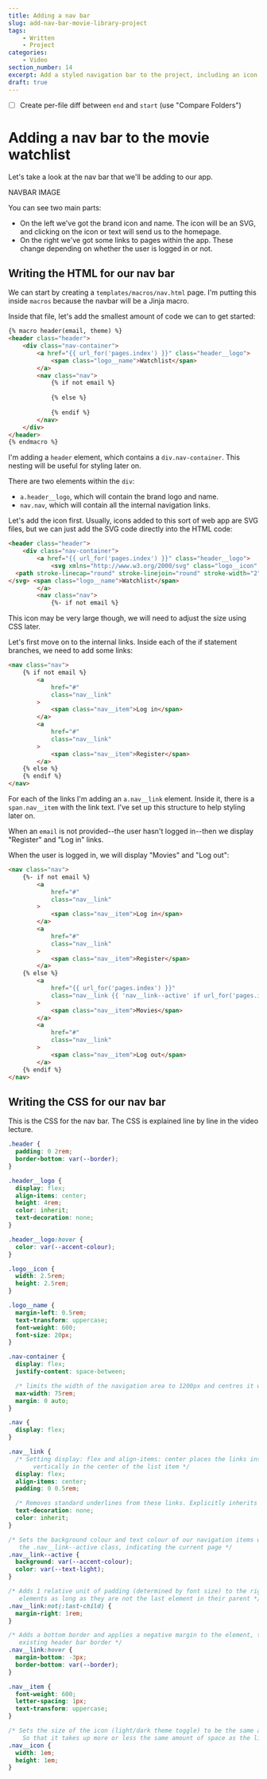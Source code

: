 ```yaml
---
title: Adding a nav bar
slug: add-nav-bar-movie-library-project
tags:
    - Written
    - Project
categories:
    - Video
section_number: 14
excerpt: Add a styled navigation bar to the project, including an icon.
draft: true
---
```


- [ ] Create per-file diff between `end` and `start` (use "Compare Folders")


# Adding a nav bar to the movie watchlist

Let's take a look at the nav bar that we'll be adding to our app.

NAVBAR IMAGE

You can see two main parts:

- On the left we've got the brand icon and name. The icon will be an SVG, and clicking on the icon or text will send us to the homepage.
- On the right we've got some links to pages within the app. These change depending on whether the user is logged in or not.

## Writing the HTML for our nav bar

We can start by creating a `templates/macros/nav.html` page. I'm putting this inside `macros` because the navbar will be a Jinja macro.

Inside that file, let's add the smallest amount of code we can to get started:

```html
{% macro header(email, theme) %}
<header class="header">
    <div class="nav-container">
        <a href="{{ url_for('pages.index') }}" class="header__logo">
            <span class="logo__name">Watchlist</span>
        </a>
        <nav class="nav">
            {% if not email %}
                
            {% else %}
                
            {% endif %}
        </nav>
    </div>
</header>
{% endmacro %}
```

I'm adding a `header` element, which contains a `div.nav-container`. This nesting will be useful for styling later on.

There are two elements within the `div`:

- `a.header__logo`, which will contain the brand logo and name.
- `nav.nav`, which will contain all the internal navigation links.

Let's add the icon first. Usually, icons added to this sort of web app are SVG files, but we can just add the SVG code directly into the HTML code:

```html {4-6}
<header class="header">
    <div class="nav-container">
        <a href="{{ url_for('pages.index') }}" class="header__logo">
            <svg xmlns="http://www.w3.org/2000/svg" class="logo__icon" fill="none" viewBox="0 0 24 24" stroke="currentColor">
  <path stroke-linecap="round" stroke-linejoin="round" stroke-width="2" d="M7 4v16M17 4v16M3 8h4m10 0h4M3 12h18M3 16h4m10 0h4M4 20h16a1 1 0 001-1V5a1 1 0 00-1-1H4a1 1 0 00-1 1v14a1 1 0 001 1z" />
</svg> <span class="logo__name">Watchlist</span>
        </a>
        <nav class="nav">
            {%- if not email %}
```

This icon may be very large though, we will need to adjust the size using CSS later.

Let's first move on to the internal links. Inside each of the if statement branches, we need to add some links:

```html {3-14}
<nav class="nav">
    {% if not email %}
        <a
            href="#"
            class="nav__link"
        >
            <span class="nav__item">Log in</span>
        </a>
        <a
            href="#"
            class="nav__link"
        >
            <span class="nav__item">Register</span>
        </a>
    {% else %}
    {% endif %}
</nav>
```

For each of the links I'm adding an `a.nav__link` element. Inside it, there is a `span.nav__item` with the link text. I've set up this structure to help styling later on.

When an `email` is not provided--the user hasn't logged in--then we display "Register" and "Log in" links.

When the user is logged in, we will display "Movies" and "Log out":

```html {16-28}
<nav class="nav">
    {%- if not email %}
        <a
            href="#"
            class="nav__link"
        >
            <span class="nav__item">Log in</span>
        </a>
        <a
            href="#"
            class="nav__link"
        >
            <span class="nav__item">Register</span>
        </a>
    {% else %}
        <a 
            href="{{ url_for('pages.index') }}"
            class="nav__link {{ 'nav__link--active' if url_for('pages.index') in request.path }}"
        >
            <span class="nav__item">Movies</span>
        </a>
        <a
            href="#"
            class="nav__link"
        >
            <span class="nav__item">Log out</span>
        </a>
    {% endif %}
</nav>
```

## Writing the CSS for our nav bar

This is the CSS for the nav bar. The CSS is explained line by line in the video lecture.

```css
.header {
  padding: 0 2rem;
  border-bottom: var(--border);
}

.header__logo {
  display: flex;
  align-items: center;
  height: 4rem;
  color: inherit;
  text-decoration: none;
}

.header__logo:hover {
  color: var(--accent-colour);
}

.logo__icon {
  width: 2.5rem;
  height: 2.5rem;
}

.logo__name {
  margin-left: 0.5rem;
  text-transform: uppercase;
  font-weight: 600;
  font-size: 20px;
}

.nav-container {
  display: flex;
  justify-content: space-between;

  /* limits the width of the navigation area to 1200px and centres it within the header */
  max-width: 75rem;
  margin: 0 auto;
}

.nav {
  display: flex;
}

.nav__link {
  /* Setting display: flex and align-items: center places the links inside the list items
       vertically in the center of the list item */
  display: flex;
  align-items: center;
  padding: 0 0.5rem;

  /* Removes standard underlines from these links. Explicitly inherits text colour from the body */
  text-decoration: none;
  color: inherit;
}

/* Sets the background colour and text colour of our navigation items when the item has 
   the .nav__link--active class, indicating the current page */
.nav__link--active {
  background: var(--accent-colour);
  color: var(--text-light);
}

/* Adds 1 relative unit of padding (determined by font size) to the right margin of all .nav__item
   elements as long as they are not the last element in their parent */
.nav__link:not(:last-child) {
  margin-right: 1rem;
}

/* Adds a bottom border and applies a negative margin to the element, to nudge it over the
   existing header bar border */
.nav__link:hover {
  margin-bottom: -3px;
  border-bottom: var(--border);
}

.nav__item {
  font-weight: 600;
  letter-spacing: 1px;
  text-transform: uppercase;
}

/* Sets the size of the icon (light/dark theme toggle) to be the same as the font size
    So that it takes up more or less the same amount of space as the links */
.nav__icon {
  width: 1em;
  height: 1em;
}
```